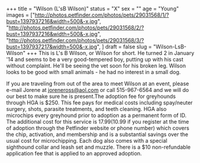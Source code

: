 +++
title = "Wilson (L'sB Wilson)"
status = "X"
sex = ""
age = "Young"
images = ["http://photos.petfinder.com/photos/pets/29031568/1/?bust=1397937216&width=500&-x.jpg",
"http://photos.petfinder.com/photos/pets/29031568/2/?bust=1397937216&width=500&-x.jpg",
"http://photos.petfinder.com/photos/pets/29031568/3/?bust=1397937217&width=500&-x.jpg",
]
draft = false
slug = "Wilson-LsB-Wilson"
+++
This is L's B Wilson, or Wilson for short. He turned 2 in January '14 and seems to be a very good-tempered boy, putting up with his cast without complaint. He'll be seeing the vet soon for his broken leg. Wilson looks to be good with small animals - he had no interest in a small dog.

If you are traveling from out of the area to meet Wilson at an event, please e-mail Jorene at joreneross@aol.com or call 515-967-6564 and we will do our best to make sure he is present.The adoption fee for greyhounds through HGA is $250. This fee pays for medical costs including spay/neuter surgery, shots, parasite treatments, and teeth cleaning. HGA also microchips every greyhound prior to adoption as a permanent form of ID. The additional cost for this service is $17.99 ($10.99 if you register at the time of adoption through the Petfinder website or phone number) which covers the chip, activation, and membership and is a substantial savings over the usual cost for microchipping. Each dog also comes with a special sighthound collar and leash set and muzzle. There is a $10 non-refundable application fee that is applied to an approved adoption.
